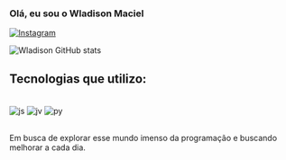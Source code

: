 ### Olá, eu sou o Wladison Maciel

[![Instagram](https://img.shields.io/badge/Instagram-E4405F?style=for-the-badge&logo=instagram&logoColor=white)](https://instagram.com/eiwladison)

![Wladison GitHub stats](https://github-readme-stats.vercel.app/api?username=Wladison-Maciel&show_icons=true&theme=highcontrast)

## Tecnologias que utilizo:

<div style="display: inline_block"><br/>
  <img align="center" alt="js" src="https://img.shields.io/badge/JavaScript-F7DF1E?style=for-the-badge&logo=javascript&logoColor=black" />
  <img align="center" alt="jv" src="https://img.shields.io/badge/Java-ED8B00?style=for-the-badge&logo=openjdk&logoColor=white" />
  <img align="center" alt="py" src="https://img.shields.io/badge/Python-14354C?style=for-the-badge&logo=python&logoColor=white" />
</div><br/>

Em busca de explorar esse mundo imenso da programação e buscando melhorar a cada dia.
